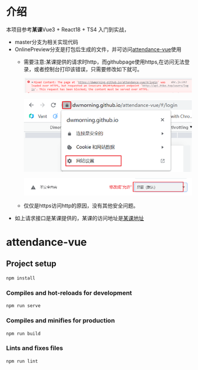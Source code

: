 
# 介绍

本项目参考**某课**Vue3 + React18 + TS4 入门到实战，

- master分支为相关实现代码
- OnlinePreview分支是打包后生成的文件，并可访问[attendance-vue](https://dwmorning.github.io/attendance-vue)使用
  - 需要注意:某课提供的请求时http，而githubpage使用https,在访问无法登录，或者控制台打印该错误，只需要修改如下就可。

    ![1681270865509](image/README/1681270865509.png)

    ![1681270917720](image/README/1681270917720.png)

    ![1681270987842](image/README/1681270987842.png)
  - 仅仅是https访问http的原因，没有其他安全问题。
- 如上请求接口是某课提供的，某课的访问地址是[某课地址](http://vue.h5ke.top/login)

# attendance-vue

## Project setup

```
npm install
```

### Compiles and hot-reloads for development

```
npm run serve
```

### Compiles and minifies for production

```
npm run build
```

### Lints and fixes files

```
npm run lint
```

